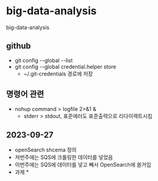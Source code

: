 # big-data-analysis
big-data-analysis

## github

 * git config --global --list
 * git config --global credential.helper store
   * ~/.git-credentials 경로에 저장

## 명령어 관련
 * nohup command > logfile 2>&1 &
	- stderr > stdout, 표준에러도 표준출력으로 리다이렉트시킴

## 2023-09-27

 * openSearch shcema 정의
 * 저번주에는 SQS에 크롤링한 데이터를 넣었음
 * 이번주에는 SQS에 데이터를 넣고 빼서 OpenSearch에 쓸거임
 * 과제 
   * 
